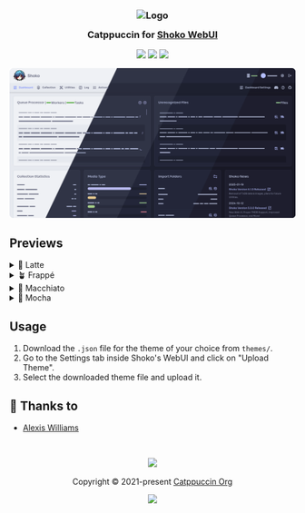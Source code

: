 <h3 align="center">
	<img src="https://raw.githubusercontent.com/catppuccin/catppuccin/main/assets/logos/exports/1544x1544_circle.png" width="100" alt="Logo"/><br/>
	<img src="https://raw.githubusercontent.com/catppuccin/catppuccin/main/assets/misc/transparent.png" height="30" width="0px"/>
	Catppuccin for <a href="https://shokoanime.com/">Shoko WebUI</a>
	<img src="https://raw.githubusercontent.com/catppuccin/catppuccin/main/assets/misc/transparent.png" height="30" width="0px"/>
</h3>

<p align="center">
	<a href="https://github.com/typedrat/catppuccin-shoko-webui/stargazers"><img src="https://img.shields.io/github/stars/typedrat/catppuccin-shoko-webui?colorA=363a4f&colorB=b7bdf8&style=for-the-badge"></a>
	<a href="https://github.com/typedrat/catppuccin-shoko-webui/issues"><img src="https://img.shields.io/github/issues/typedrat/catppuccin-shoko-webui?colorA=363a4f&colorB=f5a97f&style=for-the-badge"></a>
	<a href="https://github.com/typedrat/catppuccin-shoko-webui/contributors"><img src="https://img.shields.io/github/contributors/typedrat/catppuccin-shoko-webui?colorA=363a4f&colorB=a6da95&style=for-the-badge"></a>
</p>

<p align="center">
	<img src="./assets/preview.webp"/>
</p>

## Previews

<details>
<summary>🌻 Latte</summary>
<img src="./assets/latte.webp"/>
</details>
<details>
<summary>🪴 Frappé</summary>
<img src="./assets/frappe.webp"/>
</details>
<details>
<summary>🌺 Macchiato</summary>
<img src="./assets/macchiato.webp"/>
</details>
<details>
<summary>🌿 Mocha</summary>
<img src="./assets/mocha.webp"/>
</details>

## Usage

1. Download the `.json` file for the theme of your choice from `themes/`.
2. Go to the Settings tab inside Shoko's WebUI and click on "Upload Theme".
3. Select the downloaded theme file and upload it.

## 💝 Thanks to

- [Alexis Williams](https://github.com/typedrat)

&nbsp;

<p align="center">
	<img src="https://raw.githubusercontent.com/catppuccin/catppuccin/main/assets/footers/gray0_ctp_on_line.svg?sanitize=true" />
</p>

<p align="center">
	Copyright &copy; 2021-present <a href="https://github.com/catppuccin" target="_blank">Catppuccin Org</a>
</p>

<p align="center">
	<a href="https://github.com/catppuccin/catppuccin/blob/main/LICENSE"><img src="https://img.shields.io/static/v1.svg?style=for-the-badge&label=License&message=MIT&logoColor=d9e0ee&colorA=363a4f&colorB=b7bdf8"/></a>
</p>
